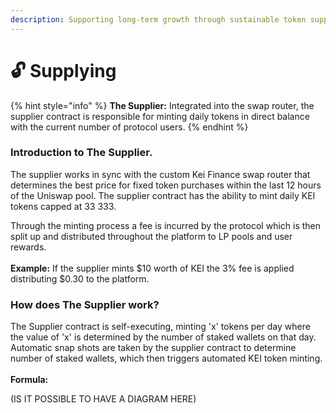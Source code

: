 ```yaml
---
description: Supporting long-term growth through sustainable token supplies.
---
```


# 🔓 Supplying

{% hint style="info" %}
**The Supplier:** Integrated into the swap router, the supplier contract is responsible for minting daily tokens in direct balance with the current number of protocol users.
{% endhint %}

### Introduction to The Supplier.

The supplier works in sync with the custom Kei Finance swap router that determines the best price for fixed token purchases within the last 12 hours of the Uniswap pool. The supplier contract has the ability to mint daily KEI tokens capped at 33 333.&#x20;

Through the minting process a fee is incurred by the protocol which is then split up and distributed throughout the platform to LP pools and user rewards.\
\
**Example:** If the supplier mints $10 worth of KEI the 3% fee is applied distributing $0.30 to the platform.

### How does The Supplier work?&#x20;

The Supplier contract is self-executing, minting 'x' tokens per day where the value of 'x' is determined by the number of staked wallets on that day. Automatic snap shots are taken by the supplier contract to determine number of staked wallets, which then triggers automated KEI token minting.\
\
**Formula:**

(IS IT POSSIBLE TO HAVE A DIAGRAM HERE)&#x20;
